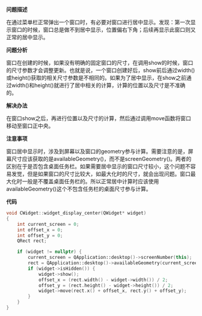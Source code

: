 **问题描述**

在通过菜单栏正常弹出一个窗口时，有必要对窗口进行居中显示。发现：第一次显示窗口的时候，窗口总是做不到居中显示，位置偏右下角；后续再显示此窗口则又正常的居中显示。



**问题分析**

窗口在创建的时候，如果没有明确的固定窗口的尺寸，在调用show的时候，窗口的尺寸参数才会调整更新。也就是说，一个窗口创建好后，show前后通过width()或height()获取的相关尺寸参数是不相同的。如果为了居中显示，在show之前通过width()和height()就进行了居中相关的计算，计算的位置以及尺寸是不准确的。



**解决办法**

在窗口show之后，再进行位置以及尺寸的计算，然后通过调用move函数将窗口移动至窗口正中央。



**注意事项**

窗口居中显示时，涉及到屏幕以及窗口的geometry参与计算。需要注意的是，屏幕尺寸应该获取的是availableGeometry()，而不是screenGeometry()。两者的区别在于是否包含桌面任务栏。如果需要居中显示的窗口尺寸较小，这个问题不容易发觉，但是如果窗口的尺寸比较大，如最大化时的尺寸，就会出现问题。窗口最大化时一般是不覆盖桌面任务栏的。所以正常居中计算时应该使用availableGeometry()这个不包含任务栏的桌面尺寸参与计算。



**代码**

```c++
void CWidget::widget_display_center(QWidget* widget)
{
    int current_screen = 0;
    int offset_x = 0;
    int offset_y = 0;
    QRect rect;

    if (widget != nullptr) {
        current_screen = QApplication::desktop()->screenNumber(this);
        rect = QApplication::desktop()->availableGeometry(current_screen);
        if (widget->isHidden()) {
            widget->show();
            offset_x = (rect.width() - widget->width()) / 2;
            offset_y = (rect.height() - widget->height()) / 2;
            widget->move(rect.x() + offset_x, rect.y() + offset_y);
        }
    }
}
```